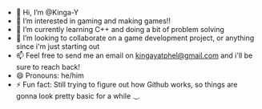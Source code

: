 - 👋 Hi, I’m @Kinga-Y
- 👀 I’m interested in gaming and making games!!
- 🌱 I’m currently learning C++ and doing a bit of problem solving  
- 💞️ I’m looking to collaborate on a game development project, or anything since i'm just starting out 
- 📫 Feel free to send me an email on kingayatphel@gmail.com and i'll be sure to reach back!
- 😄 Pronouns: he/him
- ⚡ Fun fact: Still trying to figure out how Github works, so things are gonna look pretty basic for a while ._.

<!---
Kinga-Y/Kinga-Y is a ✨ special ✨ repository because its `README.md` (this file) appears on your GitHub profile.
You can click the Preview link to take a look at your changes.
--->
